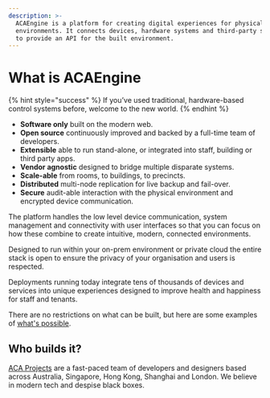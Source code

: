```yaml
---
description: >-
  ACAEngine is a platform for creating digital experiences for physical
  environments. It connects devices, hardware systems and third-party software
  to provide an API for the built environment.
---
```


# What is ACAEngine

{% hint style="success" %}
If you’ve used traditional, hardware-based control systems before, welcome to the new world.
{% endhint %}

>

* **Software only** built on the modern web.
* **Open source** continuously improved and backed by a full-time team of developers.
* **Extensible** able to run stand-alone, or integrated into staff, building or third party apps.
* **Vendor agnostic** designed to bridge multiple disparate systems.
* **Scale-able** from rooms, to buildings, to precincts.
* **Distributed** multi-node replication for live backup and fail-over.
* **Secure** audit-able interaction with the physical environment and encrypted device communication.

The platform handles the low level device communication, system management and connectivity with user interfaces so that you can focus on how these combine to create intuitive, modern, connected environments.

Designed to run within your on-prem environment or private cloud the entire stack is open to ensure the privacy of your organisation and users is respected.

Deployments running today integrate tens of thousands of devices and services into unique experiences designed to improve health and happiness for staff and tenants.

There are no restrictions on what can be built, but here are some examples of [what's possible](https://acaprojects.com/#spotlight).

## Who builds it?

[ACA Projects](https://www.acaprojects.com/staff) are a fast-paced team of developers and designers based across Australia, Singapore, Hong Kong, Shanghai and London. We believe in modern tech and despise black boxes.

